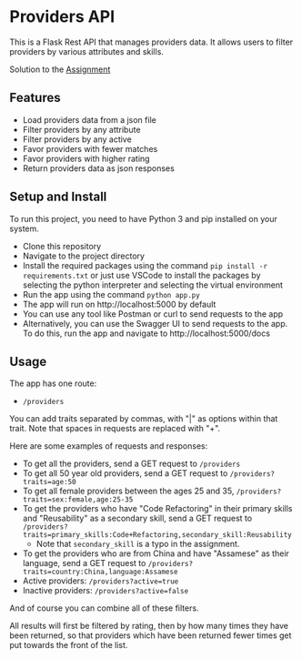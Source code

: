 # Providers API

This is a Flask Rest API that manages providers data. It allows users to filter providers by various attributes and skills.

Solution to the [Assignment](/assignment.md)

## Features

- Load providers data from a json file
- Filter providers by any attribute
- Filter providers by any active
- Favor providers with fewer matches
- Favor providers with higher rating
- Return providers data as json responses

## Setup and Install

To run this project, you need to have Python 3 and pip installed on your system.

- Clone this repository
- Navigate to the project directory
- Install the required packages using the command `pip install -r requirements.txt` or just use VSCode to install the packages by selecting the python interpreter and selecting the virtual environment
- Run the app using the command `python app.py`
- The app will run on http://localhost:5000 by default
- You can use any tool like Postman or curl to send requests to the app
- Alternatively, you can use the Swagger UI to send requests to the app. To do this, run the app and navigate to http://localhost:5000/docs

## Usage

The app has one route:
- `/providers`

You can add traits separated by commas, with "|" as options within that trait. Note that spaces in requests are replaced with "+".

Here are some examples of requests and responses:

- To get all the providers, send a GET request to `/providers`
- To get all 50 year old providers, send a GET request to `/providers?traits=age:50`
- To get all female providers between the ages 25 and 35, `/providers?traits=sex:female,age:25-35`
- To get the providers who have "Code Refactoring" in their primary skills and "Reusability" as a secondary skill, send a GET request to `/providers?traits=primary_skills:Code+Refactoring,secondary_skill:Reusability`
  - Note that `secondary_skill` is a typo in the assignment.
- To get the providers who are from China and have "Assamese" as their language, send a GET request to `/providers?traits=country:China,language:Assamese`
- Active providers: `/providers?active=true`
- Inactive providers: `/providers?active=false`


And of course you can combine all of these filters.

All results will first be filtered by rating, then by how many times they have been returned, so that providers which have been returned fewer times get put towards the front of the list.